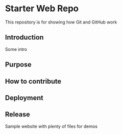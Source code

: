 # Starter Web Repo

This repository is for showing how Git and GitHub work

## Introduction
Some intro

## Purpose
## How to contribute
## Deployment
## Release

Sample website with plenty of files for demos